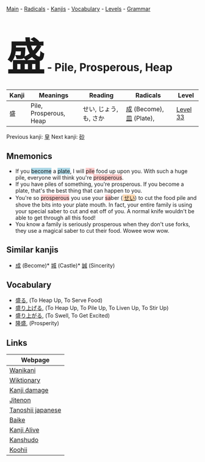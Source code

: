 <style> bigfont {font-size: 100px}</style>
[Main](../index.md) -
[Radicals](../radicals.md) -
[Kanjis](../kanjis.md) -
[Vocabulary](../vocabulary.md) -
[Levels](../levels.md) -
[Grammar](../grammar.md)
# <bigfont> 盛</bigfont> - Pile, Prosperous, Heap 

| Kanji | Meanings | Reading | Radicals | Level |
| --- | --- | --- | --- | --- |
| 盛 | Pile, Prosperous, Heap | せい, じょう, も, さか | [成](../radicals/成.md) (Become), [皿](../radicals/皿.md) (Plate),  | [Level 33](../levels/wk_level33.md) |

Previous kanji: [皇](皇.md) Next kanji: [砂](砂.md) 

## Mnemonics
 * If you <span style="background-color:#ADD8E6"> become</span> a <span style="background-color:#ADD8E6"> plate</span>, I will <span style="background-color:#ffcccb"> pile</span> food up upon you. With such a huge pile, everyone will think you're <span style="background-color:#ffcccb"> prosperous</span>.
* If you have piles of something, you're prosperous. If you become a plate, that's the best thing that can happen to you.
* You're so <span style="background-color:#ffcccb"> prosperous</span> you use your <span style="background-color:#ffcccb"> sa</span>ber (<span style="background-color:#fed8b1"> [せい](https://jisho.org/search/せい)</span>) to cut the food pile and shove the bits into your plate mouth. In fact, your entire family is using your special saber to cut and eat off of you. A normal knife wouldn't be able to get through all this food!
* You know a family is seriously prosperous when they don't use forks, they use a magical saber to cut their food. Wowee wow wow.


## Similar kanjis
 * [成](成.md) (Become)* [城](城.md) (Castle)* [誠](誠.md) (Sincerity)


## Vocabulary
 * [盛る](../vocabulary/盛.md), (To Heap Up, To Serve Food)
* [盛り上げる](../vocabulary/盛.md), (To Heap Up, To Pile Up, To Liven Up, To Stir Up)
* [盛り上がる](../vocabulary/盛.md), (To Swell, To Get Excited)
* [隆盛](../vocabulary/盛.md), (Prosperity)



## Links 

| Webpage |
| --- |
| [Wanikani          ](https://www.wanikani.com/kanji/盛) |
| [Wiktionary        ](https://en.wiktionary.org/wiki/盛) |
| [Kanji damage      ](http://www.kanjidamage.com/kanji/search?utf8=✓&q=盛) |
| [Jitenon           ](https://jitenon.com/kanji/盛) |
| [Tanoshii japanese ](https://www.tanoshiijapanese.com/dictionary/kanji.cfm?k=盛) |
| [Baike             ](https://baike.baidu.com/item/盛) |
| [Kanji Alive       ](https://app.kanjialive.com/盛) |
| [Kanshudo          ](https://www.kanshudo.com/searchmn?q=盛) |
| [Koohii            ](https://kanji.koohii.com/study/kanji/盛) |
